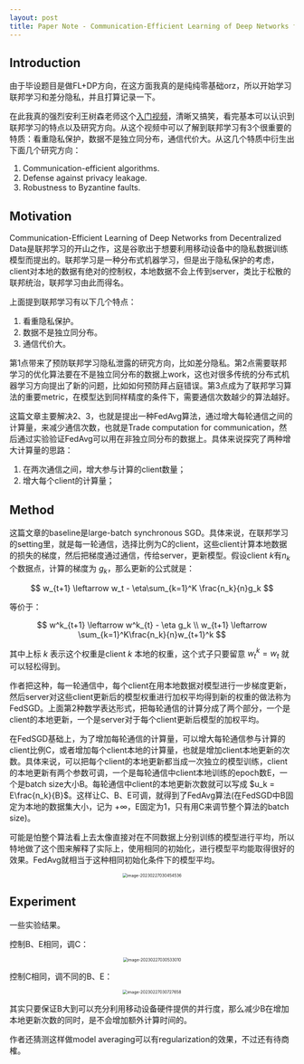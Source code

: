 ```yaml
---
layout: post
title: Paper Note - Communication-Efficient Learning of Deep Networks from Decentralized Data
---
```


## Introduction
由于毕设题目是做FL+DP方向，在这方面我真的是纯纯零基础orz，所以开始学习联邦学习和差分隐私，并且打算记录一下。

在此我真的强烈安利王树森老师这个[入门视频](https://www.bilibili.com/video/BV1YK4y1G7jw?p=7)，清晰又搞笑，看完基本可以认识到联邦学习的特点以及研究方向。从这个视频中可以了解到联邦学习有3个很重要的特质：看重隐私保护，数据不是独立同分布，通信代价大。从这几个特质中衍生出下面几个研究方向：

1. Communication-efficient algorithms.
2. Defense against privacy leakage.
3. Robustness to Byzantine faults.

## Motivation
Communication-Efficient Learning of Deep Networks from Decentralized Data是联邦学习的开山之作，这是谷歌出于想要利用移动设备中的隐私数据训练模型而提出的。联邦学习是一种分布式机器学习，但是出于隐私保护的考虑，client对本地的数据有绝对的控制权，本地数据不会上传到server，类比于松散的联邦统治，联邦学习由此而得名。

上面提到联邦学习有以下几个特点：

1. 看重隐私保护。
2. 数据不是独立同分布。
3. 通信代价大。

第1点带来了预防联邦学习隐私泄露的研究方向，比如差分隐私。第2点需要联邦学习的优化算法要在不是独立同分布的数据上work，这也对很多传统的分布式机器学习方向提出了新的问题，比如如何预防拜占庭错误。第3点成为了联邦学习算法的重要metric，在模型达到同样精度的条件下，需要通信次数越少的算法越好。

这篇文章主要解决2、3，也就是提出一种FedAvg算法，通过增大每轮通信之间的计算量，来减少通信次数，也就是Trade computation for communication，然后通过实验验证FedAvg可以用在非独立同分布的数据上。具体来说探究了两种增大计算量的思路：

1. 在两次通信之间，增大参与计算的client数量；
2. 增大每个client的计算量；

## Method
这篇文章的baseline是large-batch synchronous SGD。具体来说，在联邦学习的setting里，就是每一轮通信，选择比例为C的client，这些client计算本地数据的损失的梯度，然后把梯度通过通信，传给server，更新模型。假设client $k$有$n_k$个数据点，计算的梯度为 $g_k$，那么更新的公式就是：

$$
w_{t+1} \leftarrow w_t - \eta\sum_{k=1}^K \frac{n_k}{n}g_k
$$

等价于：

$$
w^k_{t+1} \leftarrow w^k_{t} - \eta g_k \\
w_{t+1} \leftarrow \sum_{k=1}^K\frac{n_k}{n}w_{t+1}^k
$$

其中上标 $k$ 表示这个权重是client $k$ 本地的权重，这个式子只要留意 $w_t^k = w_t$ 就可以轻松得到。

作者把这种，每一轮通信中，每个client在用本地数据对模型进行一步梯度更新，然后server对这些client更新后的模型权重进行加权平均得到新的权重的做法称为FedSGD。上面第2种数学表达形式，把每轮通信的计算分成了两个部分，一个是client的本地更新，一个是server对于每个client更新后模型的加权平均。

在FedSGD基础上，为了增加每轮通信的计算量，可以增大每轮通信参与计算的client比例C，或者增加每个client本地的计算量，也就是增加client本地更新的次数。具体来说，可以把每个client的本地更新都当成一次独立的模型训练，client的本地更新有两个参数可调，一个是每轮通信中client本地训练的epoch数E，一个是batch size大小B。每轮通信中client的本地更新次数就可以写成 $u_k = E\frac{n_k}{B}$。这样让C、B、E可调，就得到了FedAvg算法(在FedSGD中B固定为本地的数据集大小，记为 $+\infty$，E固定为1，只有用C来调节整个算法的batch size)。

可能是怕整个算法看上去太像直接对在不同数据上分别训练的模型进行平均，所以特地做了这个图来解释了实际上，使用相同的初始化，进行模型平均能取得很好的效果。FedAvg就相当于这种相同初始化条件下的模型平均。

<center><img src="https://cdn.jsdelivr.net/gh/EstherBear/PictureBed@master/img/image-20230227030454536.png" alt="image-20230227030454536" style="zoom:50%;" /></center>

## Experiment
一些实验结果。

控制B、E相同，调C：

<center><img src="https://cdn.jsdelivr.net/gh/EstherBear/PictureBed@master/img/image-20230227030533010.png" alt="image-20230227030533010" style="zoom:50%;" /></center>

控制C相同，调不同的B、E：

<center><img src="https://cdn.jsdelivr.net/gh/EstherBear/PictureBed@master/img/image-20230227030727658.png" alt="image-20230227030727658" style="zoom:50%;" /></center>

其实只要保证B大到可以充分利用移动设备硬件提供的并行度，那么减少B在增加本地更新次数的同时，是不会增加额外计算时间的。

作者还猜测这样做model averaging可以有regularization的效果，不过还有待商榷。